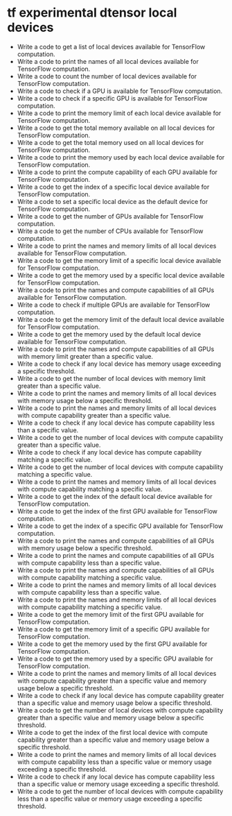 # tf experimental dtensor local devices

- Write a code to get a list of local devices available for TensorFlow computation.
- Write a code to print the names of all local devices available for TensorFlow computation.
- Write a code to count the number of local devices available for TensorFlow computation.
- Write a code to check if a GPU is available for TensorFlow computation.
- Write a code to check if a specific GPU is available for TensorFlow computation.
- Write a code to print the memory limit of each local device available for TensorFlow computation.
- Write a code to get the total memory available on all local devices for TensorFlow computation.
- Write a code to get the total memory used on all local devices for TensorFlow computation.
- Write a code to print the memory used by each local device available for TensorFlow computation.
- Write a code to print the compute capability of each GPU available for TensorFlow computation.
- Write a code to get the index of a specific local device available for TensorFlow computation.
- Write a code to set a specific local device as the default device for TensorFlow computation.
- Write a code to get the number of GPUs available for TensorFlow computation.
- Write a code to get the number of CPUs available for TensorFlow computation.
- Write a code to print the names and memory limits of all local devices available for TensorFlow computation.
- Write a code to get the memory limit of a specific local device available for TensorFlow computation.
- Write a code to get the memory used by a specific local device available for TensorFlow computation.
- Write a code to print the names and compute capabilities of all GPUs available for TensorFlow computation.
- Write a code to check if multiple GPUs are available for TensorFlow computation.
- Write a code to get the memory limit of the default local device available for TensorFlow computation.
- Write a code to get the memory used by the default local device available for TensorFlow computation.
- Write a code to print the names and compute capabilities of all GPUs with memory limit greater than a specific value.
- Write a code to check if any local device has memory usage exceeding a specific threshold.
- Write a code to get the number of local devices with memory limit greater than a specific value.
- Write a code to print the names and memory limits of all local devices with memory usage below a specific threshold.
- Write a code to print the names and memory limits of all local devices with compute capability greater than a specific value.
- Write a code to check if any local device has compute capability less than a specific value.
- Write a code to get the number of local devices with compute capability greater than a specific value.
- Write a code to check if any local device has compute capability matching a specific value.
- Write a code to get the number of local devices with compute capability matching a specific value.
- Write a code to print the names and memory limits of all local devices with compute capability matching a specific value.
- Write a code to get the index of the default local device available for TensorFlow computation.
- Write a code to get the index of the first GPU available for TensorFlow computation.
- Write a code to get the index of a specific GPU available for TensorFlow computation.
- Write a code to print the names and compute capabilities of all GPUs with memory usage below a specific threshold.
- Write a code to print the names and compute capabilities of all GPUs with compute capability less than a specific value.
- Write a code to print the names and compute capabilities of all GPUs with compute capability matching a specific value.
- Write a code to print the names and memory limits of all local devices with compute capability less than a specific value.
- Write a code to print the names and memory limits of all local devices with compute capability matching a specific value.
- Write a code to get the memory limit of the first GPU available for TensorFlow computation.
- Write a code to get the memory limit of a specific GPU available for TensorFlow computation.
- Write a code to get the memory used by the first GPU available for TensorFlow computation.
- Write a code to get the memory used by a specific GPU available for TensorFlow computation.
- Write a code to print the names and memory limits of all local devices with compute capability greater than a specific value and memory usage below a specific threshold.
- Write a code to check if any local device has compute capability greater than a specific value and memory usage below a specific threshold.
- Write a code to get the number of local devices with compute capability greater than a specific value and memory usage below a specific threshold.
- Write a code to get the index of the first local device with compute capability greater than a specific value and memory usage below a specific threshold.
- Write a code to print the names and memory limits of all local devices with compute capability less than a specific value or memory usage exceeding a specific threshold.
- Write a code to check if any local device has compute capability less than a specific value or memory usage exceeding a specific threshold.
- Write a code to get the number of local devices with compute capability less than a specific value or memory usage exceeding a specific threshold.
